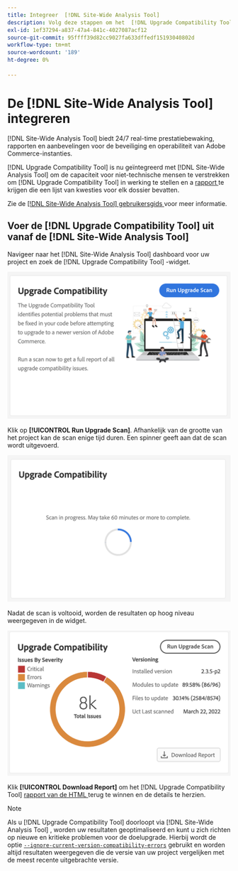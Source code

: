 ```yaml
---
title: Integreer  [!DNL Site-Wide Analysis Tool]
description: Volg deze stappen om het  [!DNL Upgrade Compatibility Tool]  rapport van het  [!DNL Site-Wide Analysis Tool]  dashboard op uw project van Adobe Commerce terug te winnen.
exl-id: 1ef37294-a837-47a4-841c-4027087acf12
source-git-commit: 95ffff39d82cc9027fa633dffedf15193040802d
workflow-type: tm+mt
source-wordcount: '189'
ht-degree: 0%

---
```


# De [!DNL Site-Wide Analysis Tool] integreren

[!DNL Site-Wide Analysis Tool] biedt 24/7 real-time prestatiebewaking, rapporten en aanbevelingen voor de beveiliging en operabiliteit van Adobe Commerce-instanties.

[!DNL Upgrade Compatibility Tool] is nu geïntegreerd met [!DNL Site-Wide Analysis Tool] om de capaciteit voor niet-technische mensen te verstrekken om [!DNL Upgrade Compatibility Tool] in werking te stellen en a [ rapport ](../upgrade-compatibility-tool/reports.md) te krijgen die een lijst van kwesties voor elk dossier bevatten.

Zie de [[!DNL Site-Wide Analysis Tool]  gebruikersgids ](https://docs.magento.com/user-guide/reports/site-wide-analysis-tool.html) voor meer informatie.

## Voer de [!DNL Upgrade Compatibility Tool] uit vanaf de [!DNL Site-Wide Analysis Tool]

Navigeer naar het [!DNL Site-Wide Analysis Tool] dashboard voor uw project en zoek de [!DNL Upgrade Compatibility Tool] -widget.

![ UCT SWAT widget - Aanvankelijk ](../../assets/upgrade-guide/uct-swat-initial.png)

Klik op **[!UICONTROL Run Upgrade Scan]**. Afhankelijk van de grootte van het project kan de scan enige tijd duren. Een spinner geeft aan dat de scan wordt uitgevoerd.

![ UCT SWAT widget - Bezig ](../../assets/upgrade-guide/uct-swat-progress.png)

Nadat de scan is voltooid, worden de resultaten op hoog niveau weergegeven in de widget.

![ UCT SWAT widget - Resultaten ](../../assets/upgrade-guide/uct-swat-results.png)

Klik **[!UICONTROL Download Report]** om het [!DNL Upgrade Compatibility Tool] [ rapport van de HTML ](../upgrade-compatibility-tool/reports.md#html-report) terug te winnen en de details te herzien.


>[!NOTE]
>
> Als u [!DNL Upgrade Compatibility Tool] doorloopt via [!DNL Site-Wide Analysis Tool] , worden uw resultaten geoptimaliseerd en kunt u zich richten op nieuwe en kritieke problemen voor de doelupgrade. Hierbij wordt de optie [`--ignore-current-version-compatibility-errors`](run.md#optimize-your-results) gebruikt en worden altijd resultaten weergegeven die de versie van uw project vergelijken met de meest recente uitgebrachte versie.
